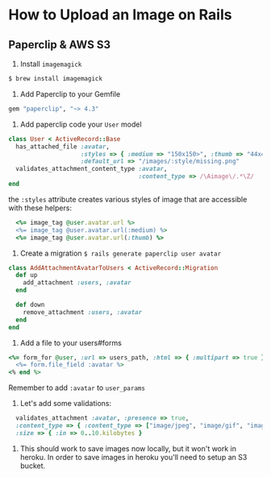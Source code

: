# How to Upload an Image on Rails



## Paperclip & AWS S3


1. Install `imagemagick`

  ```bash
  $ brew install imagemagick
  ```

1. Add Paperclip to your Gemfile

  ```ruby
  gem "paperclip", "~> 4.3"
  ```

1. Add paperclip code your `User` model

  ```ruby
  class User < ActiveRecord::Base
    has_attached_file :avatar,
                      :styles => { :medium => "150x150>", :thumb => "44x44#>" },
                      :default_url => "/images/:style/missing.png"
    validates_attachment_content_type :avatar,
                                      :content_type => /\Aimage\/.*\Z/
  end
  ```

the `:styles` attribute creates various styles of image that are accessible with these helpers:

  ```ruby
    <%= image_tag @user.avatar.url %>
    <%= image_tag @user.avatar.url(:medium) %>
    <%= image_tag @user.avatar.url(:thumb) %>
  ```

1. Create a migration `$ rails generate paperclip user avatar`

  ```ruby
  class AddAttachmentAvatarToUsers < ActiveRecord::Migration
    def up
      add_attachment :users, :avatar
    end

    def down
      remove_attachment :users, :avatar
    end
  end
  ```

1. Add a file to your users#forms

  ```ruby
  <%= form_for @user, :url => users_path, :html => { :multipart => true } do |form| %>
    <%= form.file_field :avatar %>
  <% end %>
  ```
  Remember to add `:avatar` to `user_params`

1. Let's add some validations:

  ```ruby
    validates_attachment :avatar, :presence => true,
    :content_type => { :content_type => ["image/jpeg", "image/gif", "image/png"] },
    :size => { :in => 0..10.kilobytes }
  ```

1. This should work to save images now locally, but it won't work in heroku. In order to save images in heroku you'll need to setup an S3 bucket.

